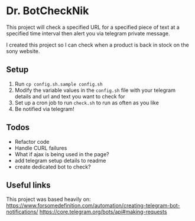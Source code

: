 # Dr. BotCheckNik

This project will check a specified URL for a specified piece of text at a specified time interval then alert you via telegram private message.

I created this project so I can check when a product is back in stock on the sony website.

## Setup

1. Run `cp config.sh.sample config.sh`
2. Modify the variable values in the `config.sh` file with your telegram details and url and text you want to check for
3. Set up a cron job to run `check.sh` to run as often as you like
4. Be notified via telegram!

## Todos

- Refactor code
- Handle CURL failures
- What if ajax is being used in the page?
- add telegram setup details to readme
- create dedicated bot to check?

## Useful links

This project was based heavily on:
https://www.forsomedefinition.com/automation/creating-telegram-bot-notifications/
https://core.telegram.org/bots/api#making-requests